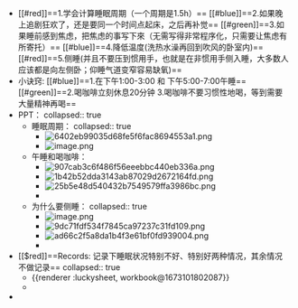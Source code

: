 - [[#red]]==1.学会计算睡眠周期（一个周期是1.5h）==
  [[#blue]]==2.如果晚上追剧狂欢了，还是要同一个时间点起床，之后再补觉==
  [[#green]]==3.如果睡前感到焦虑，把焦虑的事写下來（无需写得非常程序化，只需要让焦虑有所寄托）==
  [[#blue]]==4.降低温度(洗热水澡再回到吹风的卧室内)==
  [[#red]]==5.侧睡(并且不要压到惯用手，也就是在非惯用手侧入睡，大多数人应该都是向左侧卧；仰睡气道变窄容易缺氧)==
- 小诀窍:
  [[#blue]]==1.在下午1:00-3:00 和 下午5:00-7:00午睡==
  [[#green]]==2.喝咖啡立刻休息20分钟
  3.喝咖啡不要习惯性地喝，等到需要大量精神再喝==
- PPT：
  collapsed:: true
	- 睡眠周期：
	  collapsed:: true
		- ![6402eb99035d68fe5f6fac8694553a1.png](../assets/6402eb99035d68fe5f6fac8694553a1_1672913308719_0.png)
		- ![image.png](../assets/image_1672913445040_0.png)
	- 午睡和喝咖啡：
		- ![907cab3c6f486f56eeebbc440eb336a.png](../assets/907cab3c6f486f56eeebbc440eb336a_1672913371574_0.png)
		- ![1b42b52dda3143ab87029d2672164fd.png](../assets/1b42b52dda3143ab87029d2672164fd_1672913291322_0.png)
		- ![25b5e48d540432b7549579ffa3986bc.png](../assets/25b5e48d540432b7549579ffa3986bc_1672913385226_0.png)
		-
	- 为什么要侧睡：
	  collapsed:: true
		- ![image.png](../assets/image_1672913771288_0.png)
		- ![9dc71fdf534f7845ca97237c31fd109.png](../assets/9dc71fdf534f7845ca97237c31fd109_1672913338625_0.png)
		- ![ad66c2f5a8da1b4f3e61bf0fd939004.png](../assets/ad66c2f5a8da1b4f3e61bf0fd939004_1672913347767_0.png)
		-
- [[$red]]==Records: 记录下睡眠状况特别不好、特别好两种情况，其余情况不做记录==
  collapsed:: true
	- {{renderer :luckysheet, workbook@1673101802087}}
	-
-